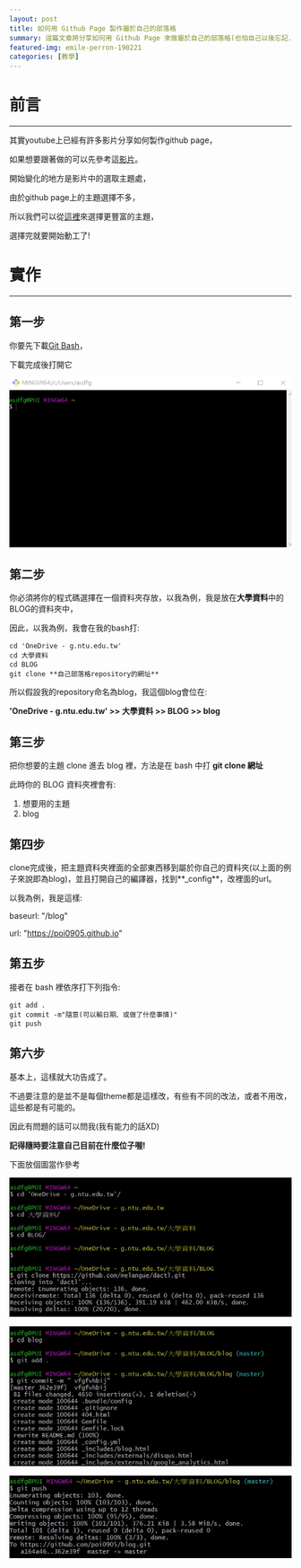 ```yaml
---
layout: post
title: 如何用 Github Page 製作屬於自己的部落格
summary: 這篇文章將分享如何用 Github Page 來做屬於自己的部落格(也怕自己以後忘記...)
featured-img: emile-perron-190221
categories: [教學]
---
```


# 前言

***

其實youtube上已經有許多影片分享如何製作github page，

如果想要跟著做的可以先參考這[影片](https://www.youtube.com/watch?v=BA_c3bGQXlQ&t=96s)。

開始變化的地方是影片中的選取主題處，

由於github page上的主題選擇不多，

所以我們可以從[這裡](http://jekyllthemes.org/)來選擇更豐富的主題，

選擇完就要開始動工了!



# 實作

***

## 第一步

你要先下載[Git Bash](https://git-scm.com/downloads)，

下載完成後打開它

![image](https://raw.githubusercontent.com/poi0905/blog/master/assets/img/posts/1.png)

## 第二步

你必須將你的程式碼選擇在一個資料夾存放，以我為例，我是放在**大學資料**中的BLOG的資料夾中，

因此，以我為例，我會在我的bash打:

```
cd 'OneDrive - g.ntu.edu.tw'
cd 大學資料
cd BLOG
git clone **自己部落格repository的網址**
```

所以假設我的repository命名為blog，我這個blog會位在:

**'OneDrive - g.ntu.edu.tw' >> 大學資料 >> BLOG >> blog**

## 第三步

把你想要的主題 clone 進去 blog 裡，方法是在 bash 中打 **git clone 網址**

此時你的 BLOG 資料夾裡會有:
1. 想要用的主題
2. blog

## 第四步

clone完成後，把主題資料夾裡面的全部東西移到屬於你自己的資料夾(以上面的例子來說即為blog)，並且打開自己的編譯器，找到**_config**，改裡面的url。

以我為例，我是這樣:

baseurl: "/blog"

url: "https://poi0905.github.io"

## 第五步

接者在 bash 裡依序打下列指令:

```
git add .
git commit -m"隨意(可以輸日期、或做了什麼事情)"
git push
```

## 第六步

基本上，這樣就大功告成了。

不過要注意的是並不是每個theme都是這樣改，有些有不同的改法，或者不用改，這些都是有可能的。

因此有問題的話可以問我(我有能力的話XD)

**記得隨時要注意自己目前在什麼位子喔!**

下面放個圖當作參考

![image](https://raw.githubusercontent.com/poi0905/blog/master/assets/img/posts/2.jpg)

![image](https://raw.githubusercontent.com/poi0905/blog/master/assets/img/posts/3.jpg)

![image](https://raw.githubusercontent.com/poi0905/blog/master/assets/img/posts/4.jpg)




